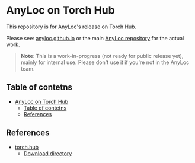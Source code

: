 # AnyLoc on Torch Hub

This repository is for AnyLoc's release on Torch Hub.

Please see: [anyloc.github.io](https://anyloc.github.io/) or the main [AnyLoc repository](https://github.com/AnyLoc/AnyLoc) for the actual work.

> **Note**: This is a work-in-progress (not ready for public release yet), mainly for internal use. Please don't use it if you're not in the AnyLoc team.

## Table of contetns

- [AnyLoc on Torch Hub](#anyloc-on-torch-hub)
    - [Table of contetns](#table-of-contetns)
    - [References](#references)

## References

- [torch.hub](https://pytorch.org/docs/stable/hub.html)
    - [Download directory](https://pytorch.org/docs/stable/hub.html#where-are-my-downloaded-models-saved)
